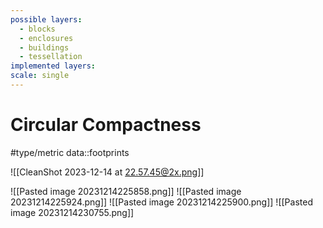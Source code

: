 ```yaml
---
possible layers:
  - blocks
  - enclosures
  - buildings
  - tessellation
implemented layers: 
scale: single
---
```

# Circular Compactness
#type/metric 
data::footprints

![[CleanShot 2023-12-14 at 22.57.45@2x.png]]

![[Pasted image 20231214225858.png]]
![[Pasted image 20231214225924.png]]
![[Pasted image 20231214225900.png]]
![[Pasted image 20231214230755.png]]
